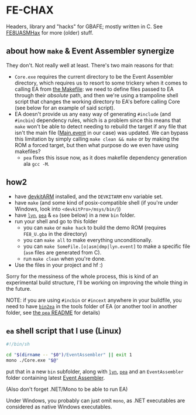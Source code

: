 # FE-CHAX

Headers, library and "hacks" for GBAFE; mostly written in C. See [FE8UASMHax](https://github.com/StanHash/FE8UASMHax) for more (older) stuff.

## about how `make` & Event Assembler synergize

They don't. Not really well at least. There's two main reasons for that:

- `Core.exe` requires the current directory to be the Event Assembler directory, which requires us to resort to some trickery when it comes to calling EA from [the Makefile](./Makefile): we need to define files passed to EA through their *absolute* path, and then we're using a trampoline shell script that changes the working directory to EA's before calling Core (see below for an example of said script).
- EA doesn't provide us any easy way of generating `#include` (and `#incbin`) dependency rules, which is a problem since this means that `make` won't be able to detect needing to rebuild the target if any file that isn't the main file ([Main.event](./Main.event) in our case) was updated. We can bypass this limitation by simply calling `make clean && make` or by making the ROM a forced target, but then what purpose do we even have using makefiles?
  - `pea` fixes this issue now, as it does makefile dependency generation ala `gcc -M`.

## how2

- have [devkitARM](https://devkitpro.org/wiki/Getting_Started/devkitARM) installed, and the `DEVKITARM` env variable set.
- have `make` (and some kind of posix-compatible shell (if you're under Windows, look into `<devkitPro>/msys/bin/`))
- have [`lyn`](https://github.com/StanHash/lyn/releases), [`pea`](https://github.com/StanHash/pea-preprocessor/releases) & `ea` (see below) in a new `bin` folder.
- run your shell and go to this folder
  - you can `make` or `make hack` to build the demo ROM (requires `FE8_U.gba` in the directory)
  - you can `make all` to make everything unconditionally.
  - you can `make SomeFile.[o|asm|dmp|lyn.event]` to make a specific file (`asm` files are generated from C).
  - run `make clean` when you're done.
- Use the files in your project and hf :)

Sorry for the messiness of the whole process, this is kind of an experimental build structure, I'll be working on improving the whole thing in the future.

NOTE: if you are using `#incbin` or `#incext` anywhere in your buildfile, you need to have [`bin2ea`](https://github.com/StanHash/bin2ea) in the tools folder of EA (or another tool in another folder, see [the `pea` README](https://github.com/StanHash/pea-preprocessor/blob/master/README.md) for details)

## `ea` shell script that I use (Linux)

```sh
#!/bin/sh

cd "$(dirname -- "$0")/EventAssembler" || exit 1
mono ./Core.exe "$@"
```

put that in a new `bin` subfolder, along with [`lyn`](https://github.com/StanHash/lyn/releases), [`pea`](https://github.com/StanHash/pea-preprocessor/releases) and an `EventAssembler` folder containing latest [Event Assembler](http://feuniverse.us/t/event-assembler/1749?u=stanh).

(Also don't forget .NET/Mono to be able to run EA)

Under Windows, you probably can just omit `mono`, as .NET executables are considered as native Windows executables.
